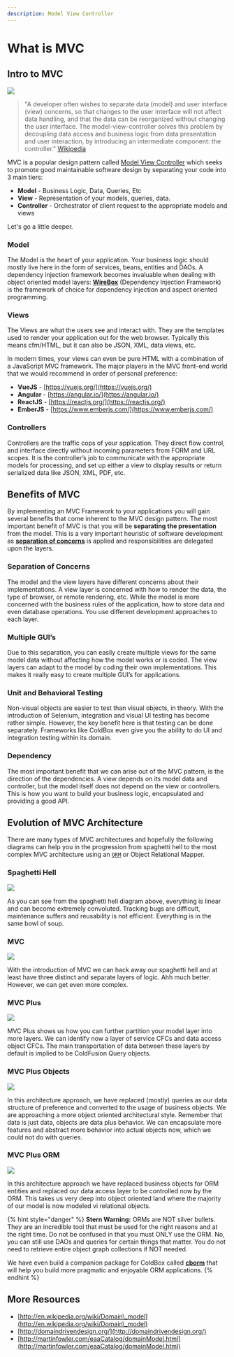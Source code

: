 ```yaml
---
description: Model View Controller
---
```


# What is MVC

## Intro to MVC

![](../.gitbook/assets/mvc-overview.png)

> "A developer often wishes to separate data (model) and user interface (view) concerns, so that changes to the user interface will not affect data handling, and that the data can be reorganized without changing the user interface. The model-view-controller solves this problem by decoupling data access and business logic from data presentation and user interaction, by introducing an intermediate component: the controller." [Wikipedia](http://en.wikipedia.org/wiki/Model-view-controller)​

MVC is a popular design pattern called [Model View Controller](http://en.wikipedia.org/wiki/Model%E2%80%93view%E2%80%93controller) which seeks to promote good maintainable software design by separating your code into 3 main tiers:

* **Model**  - Business Logic, Data, Queries, Etc
* **View** - Representation of your models, queries, data.
* **Controller** - Orchestrator of client request to the appropriate models and views

Let's go a little deeper.

### Model

The Model is the heart of your application. Your business logic should mostly live here in the form of services, beans, entities and DAOs. A dependency injection framework becomes invaluable when dealing with object oriented model layers: [**WireBox**](https://wirebox.ortusbooks.com) (Dependency Injection Framework) is the framework of choice for dependency injection and aspect oriented programming.

### Views

The Views are what the users see and interact with. They are the templates used to render your application out for the web browser. Typically this means cfm/HTML, but it can also be JSON, XML, data views, etc.

In modern times, your views can even be pure HTML with a combination of a JavaScript MVC framework. The major players in the MVC front-end world that we would recommend in order of personal preference:

* **VueJS** - [https://vuejs.org/](https://vuejs.org/)
* **Angular** - [https://angular.io/](https://angular.io/)
* **ReactJS** - [https://reactjs.org/](https://reactjs.org/)
* **EmberJS** - [https://www.emberjs.com/](https://www.emberjs.com/)

### Controllers

Controllers are the traffic cops of your application. They direct flow control, and interface directly without incoming parameters from FORM and URL scopes. It is the controller’s job to communicate with the appropriate models for processing, and set up either a view to display results or return serialized data like JSON, XML, PDF, etc.

## Benefits of MVC

By implementing an MVC Framework to your applications you will gain several benefits that come inherent to the MVC design pattern. The most important benefit of MVC is that you will be **separating the presentation** from the model. This is a very important heuristic of software development as [**separation of concerns**](https://en.wikipedia.org/wiki/Separation\_of\_concerns) is applied and responsibilities are delegated upon the layers.

### Separation of Concerns

The model and the view layers have different concerns about their implementations. A view layer is concerned with how to render the data, the type of browser, or remote rendering, etc. While the model is more concerned with the business rules of the application, how to store data and even database operations. You use different development approaches to each layer.

### Multiple GUI’s

Due to this separation, you can easily create multiple views for the same model data without affecting how the model works or is coded. The view layers can adapt to the model by coding their own implementations. This makes it really easy to create multiple GUI’s for applications.

### Unit and Behavioral Testing

Non-visual objects are easier to test than visual objects, in theory. With the introduction of Selenium, integration and visual UI testing has become rather simple. However, the key benefit here is that testing can be done separately. Frameworks like ColdBox even give you the ability to do UI and integration testing within its domain.

### Dependency

The most important benefit that we can arise out of the MVC pattern, is the direction of the dependencies. A view depends on its model data and controller, but the model itself does not depend on the view or controllers. This is how you want to build your business logic, encapsulated and providing a good API.

## Evolution of MVC Architecture <a href="#coldbox-mvc" id="coldbox-mvc"></a>

There are many types of MVC architectures and hopefully the following diagrams can help you in the progression from spaghetti hell to the most complex MVC architecture using an [`ORM`](https://en.wikipedia.org/wiki/Object-relational\_mapping) or Object Relational Mapper.

### Spaghetti Hell

![](../.gitbook/assets/spaghetti.png)

As you can see from the spaghetti hell diagram above, everything is linear and can become extremely convoluted. Tracking bugs are difficult, maintenance suffers and reusability is not efficient. Everything is in the same bowl of soup.

### MVC

![](../.gitbook/assets/MVC.png)

With the introduction of MVC we can hack away our spaghetti hell and at least have three distinct and separate layers of logic. Ahh much better. However, we can get even more complex.

### MVC Plus

![](../.gitbook/assets/MVC+.png)

MVC Plus shows us how you can further partition your model layer into more layers. We can identify now a layer of service CFCs and data access object CFCs. The main transportation of data between these layers by default is implied to be ColdFusion Query objects.

### MVC Plus Objects

![](../.gitbook/assets/MVC+objects.png)

In this architecture approach, we have replaced (mostly) queries as our data structure of preference and converted to the usage of business objects. We are approaching a more object oriented architectural style. Remember that data is just data, objects are data plus behavior. We can encapsulate more features and abstract more behavior into actual objects now, which we could not do with queries.

### MVC Plus ORM

![](../.gitbook/assets/MVC+ORM.png)

In this architecture approach we have replaced business objects for ORM entities and replaced our data access layer to be controlled now by the ORM. This takes us very deep into object oriented land where the majority of our model is now modeled vi relational objects.

{% hint style="danger" %}
**Stern Warning:** ORMs are NOT silver bullets. They are an incredible tool that must be used for the right reasons and at the right time. Do not be confused in that you must ONLY use the ORM. No, you can still use DAOs and queries for certain things that matter. You do not need to retrieve entire object graph collections if NOT needed.

We have even build a companion package for ColdBox called [**cborm**](https://github.com/coldbox-modules/cbox-cborm) that will help you build more pragmatic and enjoyable ORM applications.
{% endhint %}

## More Resources <a href="#resources" id="resources"></a>

* ​[http://en.wikipedia.org/wiki/Domain\_model](http://en.wikipedia.org/wiki/Domain\_model)​
* ​[http://domaindrivendesign.org/](http://domaindrivendesign.org/)​
* ​[http://martinfowler.com/eaaCatalog/domainModel.html](http://martinfowler.com/eaaCatalog/domainModel.html)​
